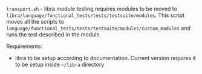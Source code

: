 `transport.sh` - libra module testing requires modules to be moved to `libra/language/functional_tests/tests/testsuite/modules`. This script moves all the scripts to `language/functional_tests/tests/testsuite/modules/custom_modules` and runs the test described in the module.

Requirements:
- libra to be setup according to documentation. Current version requires it to be setup inside `~/libra` directory

